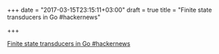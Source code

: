 +++
date = "2017-03-15T23:15:11+03:00"
draft = true
title = "Finite state transducers in Go  #hackernews"

+++

<p><a href="https://t.co/bAWZNtouJz">Finite state transducers in Go  #hackernews</a></p>
